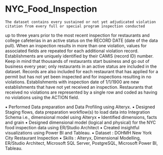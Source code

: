 # NYC_Food_Inspection

    The dataset contains every sustained or not yet adjudicated violation citation from every full or special program inspection conducted
up to three years prior to the most recent inspection for restaurants and college cafeterias in an active status on the 
RECORD DATE (date of the data pull). When an inspection results in more than one violation, values for associated fields are
repeated for each additional violation record. Establishments are uniquely identified by their CAMIS (record ID) number. Keep in mind 
that thousands of restaurants start business and go out of business every year; only restaurants in an active status are included in 
the dataset.
    Records are also included for each restaurant that has applied for a permit but has not yet been inspected and for inspections resulting 
in no violations. Establishments with inspection date of 1/1/1900 are new establishments that have not yet received an inspection.
Restaurants that received no violations are represented by a single row and coded as having no violations using the ACTION field. 

▪ Performed Data preparation and Data Profiling using Alteryx.
▪ Designed Staging flows, data preparation workflow(s) to load data into Integration Schema i.e.,
dimensional model using Alteryx
▪ Identified dimensions, facts and grain
▪ Designed dimensional model (logical and physical) for the NYC food inspection data using ER/Studio
Architect
▪ Created insightful visualizations using Power BI and Tableau.
▪ Dataset : DOHMH New York City Restaurant Inspection
▪ Skills : Alteryx, Dimensional Modelling, ER/Studio Architect, Microsoft SQL Server, PostgreSQL,
Microsoft Power BI, Tableau.
